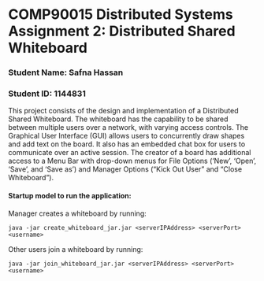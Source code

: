 # COMP90015 Distributed Systems Assignment 2: Distributed Shared Whiteboard

### Student Name: Safna Hassan
### Student ID: 1144831

This project consists of the design and implementation of a Distributed Shared Whiteboard. The whiteboard has the capability to be shared between multiple users over a network, with varying access controls. The Graphical User Interface (GUI) allows users to concurrently draw shapes and add text on the board. It also has an embedded chat box for users to communicate over an active session. The creator of a board has additional access to a Menu Bar with drop-down menus for File Options (‘New’, ‘Open’, ‘Save’, and ‘Save as’) and Manager Options (“Kick Out User” and “Close Whiteboard”).

#### Startup model to run the application:

Manager creates a whiteboard by running:
```
java -jar create_whiteboard_jar.jar <serverIPAddress> <serverPort> <username>
```

Other users join a whiteboard by running:
```
java -jar join_whiteboard_jar.jar <serverIPAddress> <serverPort> <username>
```
